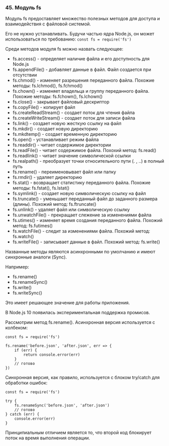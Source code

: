 ### 45\. Модуль fs

Модуль fs предоставляет множество полезных методов для доступа и взаимодействия с файловой системой. 

Его не нужно устанавливать. Будучи частью ядра Node.js, он может использоваться по требованию:
`
const fs = require('fs')
`

Среди методов модуля fs можно назвать следующее:

* fs.access() - определяет наличие файла и его доступность для Node.js
* fs.appendFile() - добавляет данные в файл. Файл создается при отсутствии
* fs.chmod() - изменяет разрешения переданного файла. Похожие методы: fs.lchmod(), fs.fchmod()
* fs.chown() - изменяет владельца и группу переданного файла. Похожие методы: fs.fchown(), fs.lchown()
* fs.close() - закрывает файловый дескриптор
* fs.copyFile() - копирует файл
* fs.createReadStream() - создает поток для чтения файла
* fs.createWriteStream() - создает поток для записи файла
* fs.link() - создает новую жесткую ссылку на файл
* fs.mkdir() - создает новую директорию
* fs.mkdtemp() - создает временную директорию
* fs.open() - устанавливает режим файла
* fs.readdir() - читает содержимое директории
* fs.readFile() - читает содержимое файла. Похохий метод: fs.read()
* fs.readlink() - читает значение символической ссылки
* fs.realpath() - преобразует точки относительного пути (. , ..) в полный путь
* fs.rename() - переименовывает файл или папку
* fs.rmdir() - удаляет директорию
* fs.stat() - возвращает статистику переданного файла. Похожие методы: fs.fstat(), fs.lstat()
* fs.symlink() - создает новую символическую ссылку на файл
* fs.truncate() - уменьшает переданный файл до заданного размера (длины). Похожий метод: fs.ftruncate()
* fs.unlink() - удаляет файл или символическую ссылку
* fs.unwatchFile() - прекращает слежение за изменениями файла
* fs.utimes() - изменяет время создания переданного файла. Похожий метод: fs.futimes()
* fs.watchFile() - следит за изменениями файла. Похожий метод: fs.watch()
* fs.writeFile() - записывает данные в файл. Похожий метод: fs.write()

Названные методы являются асинхронными по умолчанию и имеют синхронные аналоги (Sync). 

Например: 

* fs.rename()
* fs.renameSync()
* fs.write()
* fs.writeSync()

Это имеет решающее значение для работы приложения. 

В Node.js 10 появилась экспериментальная поддержка промисов. 

Рассмотрим метод fs.rename(). Асинхронная версия используется с колбеком:
    
    const fs = require('fs')

    fs.rename('before.json', 'after.json', err => {
        if (err) {
            return console.error(err)
        }
        // готово
    })

Синхронная версия, как правило, используется с блоком try/catch для обработки ошибок:

    const fs = require('fs')

    try {
        fs.renameSync('before.json', 'after.json')
        // готово 
    } catch (err) {
        console.error(err)
    }

Принципиальным отличием является то, что второй код блокирует поток на время выполнения операции.

